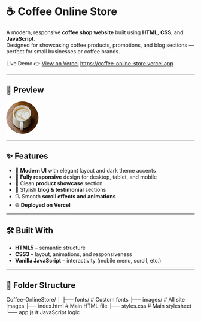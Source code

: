 # ☕ Coffee Online Store

A modern, responsive **coffee shop website** built using **HTML**, **CSS**, and **JavaScript**.  
Designed for showcasing coffee products, promotions, and blog sections — perfect for small businesses or coffee brands.

Live Demo 👉 [View on Vercel](https://coffee-online-store.vercel.app/) https://coffee-online-store.vercel.app

---

## 📸 Preview

![screenshot](https://github.com/ali7887/Coffee-OnlineStore/blob/main/images/menu-1.png)

---

## ✨ Features

- 🎨 **Modern UI** with elegant layout and dark theme accents
- 📱 **Fully responsive** design for desktop, tablet, and mobile
- 🛒 Clean **product showcase** section
- 📰 Stylish **blog & testimonial** sections
- 🔍 Smooth **scroll effects and animations**
- 🌐 **Deployed on Vercel**

---

## 🛠️ Built With

- **HTML5** – semantic structure
- **CSS3** – layout, animations, and responsiveness
- **Vanilla JavaScript** – interactivity (mobile menu, scroll, etc.)

---

## 📂 Folder Structure

Coffee-OnlineStore/
│
├── fonts/ # Custom fonts
├── images/ # All site images
├── index.html # Main HTML file
├── styles.css # Main stylesheet
└── app.js # JavaScript logic
